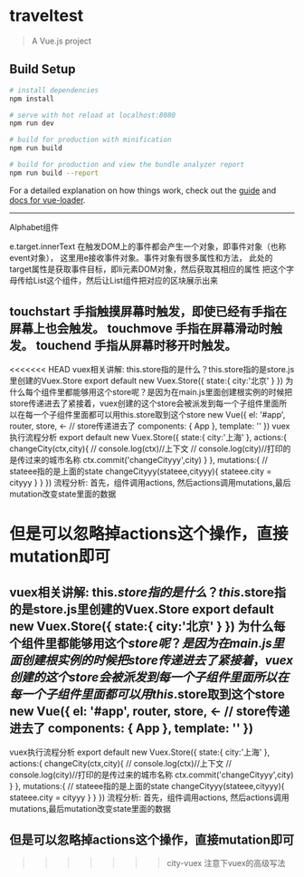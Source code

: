 # traveltest

> A Vue.js project

## Build Setup

``` bash
# install dependencies
npm install

# serve with hot reload at localhost:8080
npm run dev

# build for production with minification
npm run build

# build for production and view the bundle analyzer report
npm run build --report
```

For a detailed explanation on how things work, check out the [guide](http://vuejs-templates.github.io/webpack/) and [docs for vue-loader](http://vuejs.github.io/vue-loader).

---------------------------------------------------------------------
Alphabet组件 

e.target.innerText
在触发DOM上的事件都会产生一个对象，即事件对象（也称event对象），
这里用e接收事件对象。事件对象有很多属性和方法，
此处的target属性是获取事件目标，即li元素DOM对象，然后获取其相应的属性
把这个字母传给List这个组件，然后让List组件把对应的区块展示出来

touchstart 手指触摸屏幕时触发，即使已经有手指在屏幕上也会触发。
touchmove 手指在屏幕滑动时触发。
touchend 手指从屏幕时移开时触发。
---------------------------------------------------------------------
<<<<<<< HEAD
vuex相关讲解: this.store指的是什么？this.store指的是store.js里创建的Vuex.Store export default new Vuex.Store({ state:{ city:'北京' } }) 为什么每个组件里都能够用这个store呢？是因为在main.js里面创建根实例的时候把store传递进去了紧接着，vuex创建的这个store会被派发到每一个子组件里面所以在每一个子组件里面都可以用this.store取到这个store new Vue({ el: '#app', router, store, ← // store传递进去了 components: { App }, template: '' })
vuex执行流程分析 export default new Vuex.Store({ state:{ city:'上海' }, actions:{ changeCity(ctx,city){ // console.log(ctx)//上下文 // console.log(city)//打印的是传过来的城市名称 ctx.commit('changeCityyy',city) } }, mutations:{ // stateee指的是上面的state changeCityyy(stateee,cityyy){ stateee.city = cityyy } } }) 流程分析: 首先，组件调用actions, 然后actions调用mutations,最后mutation改变state里面的数据

但是可以忽略掉actions这个操作，直接mutation即可
=======
vuex相关讲解:
this.$store指的是什么？
this.$store指的是store.js里创建的Vuex.Store
export default new Vuex.Store({
    state:{
        city:'北京'
    }
})
为什么每个组件里都能够用这个$store呢？
是因为在main.js里面创建根实例的时候把store传递进去了
紧接着，vuex创建的这个store会被派发到每一个子组件里面
所以在每一个子组件里面都可以用this.$store取到这个store
new Vue({
  el: '#app',
  router,
  store,  ← // store传递进去了
  components: { App },
  template: '<App/>'
})
---------------------------------------------------------------------
vuex执行流程分析
export default new Vuex.Store({
    state:{
        city:'上海'
    },
    actions:{
        changeCity(ctx,city){
            // console.log(ctx)//上下文
            // console.log(city)//打印的是传过来的城市名称
            ctx.commit('changeCityyy',city)
        }
    },
    mutations:{
        // stateee指的是上面的state
        changeCityyy(stateee,cityyy){
            stateee.city = cityyy
        }
    }
})
流程分析: 首先，组件调用actions, 然后actions调用mutations,最后mutation改变state里面的数据 

但是可以忽略掉actions这个操作，直接mutation即可
---------------------------------------------------------------------
>>>>>>> city-vuex
注意下vuex的高级写法